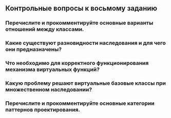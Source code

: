 ## Контрольные вопросы к восьмому заданию

### Перечислите и прокомментируйте основные варианты отношений между классами.

### Какие существуют разновидности наследования и для чего они предназначены?

### Что необходимо для корректного функционирования механизма виртуальных функций?

### Какую проблему решают виртуальные базовые классы при множественном наследовании?

### Перечислите и прокомментируйте основные категории паттернов проектирования.
